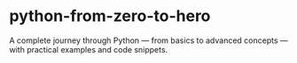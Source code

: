 # python-from-zero-to-hero
A complete journey through Python — from basics to advanced concepts — with practical examples and code snippets.
